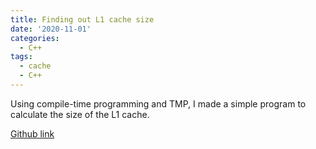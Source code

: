 ```yaml
---
title: Finding out L1 cache size
date: '2020-11-01'
categories:
  - C++
tags:
  - cache
  - C++
---
```


Using compile-time programming and TMP, I made a simple program to calculate the size of the L1 cache. 

[Github link](https://github.com/geranim0/L1-cache-measurement)
